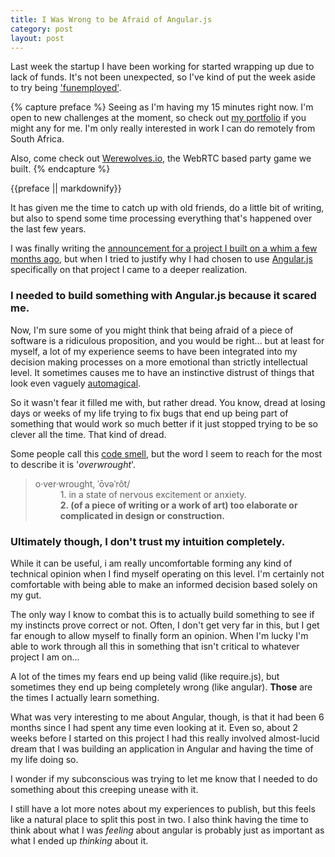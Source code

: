 ```yaml
---
title: I Was Wrong to be Afraid of Angular.js
category: post
layout: post
---
```

Last week the startup I have been working for started wrapping up due
to lack of funds. It's not been unexpected, so I've kind of put the week aside
to try being ['funemployed'](http://www.urbandictionary.com/define.php?term=funemployed).

{% capture preface %}
Seeing as I'm having my 15 minutes right now. I'm open to new challenges at
the moment, so check out [my portfolio](/portfolio) if you might any for me. I'm only
really interested in work I can do remotely from South Africa.

Also, come check out [Werewolves.io](http://werewolves.io), the WebRTC based party game we built.
{% endcapture %}

<div class='bs-callout-info bs-callout'>
 {{preface || markdownify}}
</div>


It has given me the time to catch up with old friends,
do a little bit of writing, but also to spend some time processing everything
that's happened over the last few years.

I was finally writing the [announcement for a project I built on a whim
a few months ago](http://daemon.co.za/2014/03/mirror-tumblr-picture-blogs-browsr), but when I tried to justify why I had chosen to use [Angular.js](http://angularjs.org/)
specifically on that project I came to a deeper realization.

### I needed to build something with Angular.js because it scared me.

Now, I'm sure some of you might think that being afraid of a piece of software
is a ridiculous proposition, and you would be right... but at least for myself,
a lot of my experience seems to have been integrated into my decision making processes
on a more emotional than strictly intellectual level. It sometimes causes me
to have an instinctive distrust of things that look even vaguely [automagical](http://en.wiktionary.org/wiki/automagical).

So it wasn't fear it filled me with, but rather dread. You know, dread at losing days
or weeks of my life trying to fix bugs that end up being part of something that
would work so much better if it just stopped trying to be so clever all the time. That
kind of dread.

Some people call this [code smell](http://en.wikipedia.org/wiki/Code_smell), but the
word I seem to reach for the most to describe it is '<em>overwrought</em>'.

<blockquote>
<dl>
<dt>o·ver·wrought, ˈōvəˈrôt/</dt>
<dd>1. in a state of nervous excitement or anxiety.</dd>
<dd><strong>2. (of a piece of writing or a work of art) too elaborate or complicated in design or construction.</strong></dd>
</dl>
</blockquote>

### Ultimately though, I don't trust my intuition completely.

While it can be useful, i am really uncomfortable forming any kind of technical
opinion when I find myself operating on this level. I'm certainly not comfortable
with being able to make an informed decision based solely on my gut.

The only way I know to combat this is to actually build something to see if
my instincts prove correct or not. Often, I don't get very far in this,
but I get far enough to allow myself to finally form an opinion. When I'm lucky
I'm able to work through all this in something that isn't critical to whatever
project I am on...

A lot of the times my fears end up being valid (like require.js), but sometimes they
end up being completely wrong (like angular). __Those__ are the times I actually learn something.

What was very interesting to me about Angular, though, is that it had been 6 months
since I had spent any time even looking at it. Even so, about 2 weeks before I
started on this project I had this really involved almost-lucid dream that
I was building an application in Angular and having the time of my life doing so.

I wonder if my subconscious was trying to let me know that I needed to do something
about this creeping unease with it.

I still have a lot more notes about my experiences to publish, but this feels
like a natural place to split this post in two. I also think having the time to
think about what I was _feeling_ about angular is probably just as important as what
I ended up _thinking_ about it.
